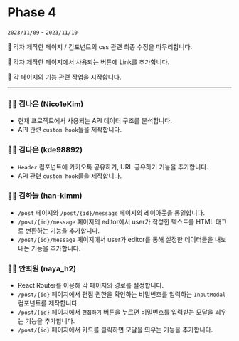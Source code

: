 # Phase 4

`2023/11/09` - `2023/11/10`

📌 각자 제작한 페이지 / 컴포넌트의 css 관련 최종 수정을 마무리합니다.

📌 각자 제작한 페이지에서 사용되는 버튼에 Link를 추가합니다.

📌 각 페이지의 기능 관련 작업을 시작합니다.

---

### 👩‍💻 김나은 (Nico1eKim)

- 현재 프로젝트에서 사용되는 API 데이터 구조를 분석합니다.
- API 관련 `custom hook`들을 제작합니다.

### 👩‍💻 김다은 (kde98892)

- `Header` 컴포넌트에 카카오톡 공유하기, URL 공유하기 기능을 추가합니다.
- API 관련 `custom hook`들을 제작합니다.

### 👨‍💻 김하늘 (han-kimm)

- `/post` 페이지와 `/post/{id}/message` 페이지의 레이아웃을 통일합니다.
- `/post/{id}/message` 페이지의 editor에서 user가 작성한 텍스트를 HTML 태그로 변환하는 기능을 추가합니다.
- `/post/{id}/message` 페이지에서 user가 editor를 통해 설정한 데이터들을 내보내는 기능을 추가합니다.

### 👩‍💻 안희원 (naya_h2)

- React Router를 이용해 각 페이지의 경로를 설정합니다.
- `/post/{id}` 페이지에서 편집 권한을 확인하는 비밀번호를 입력하는 `InputModal` 컴포넌트를 제작합니다.
- `/post/{id}` 페이지에서 `편집하기` 버튼을 누르면 비밀번호를 입력받는 모달을 띄우는 기능을 추가합니다.
- `/post/{id}` 페이지에서 카드를 클릭하면 모달을 띄우는 기능을 추가합니다.
